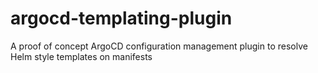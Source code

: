 # argocd-templating-plugin
A proof of concept ArgoCD configuration management plugin to resolve Helm style templates on manifests
